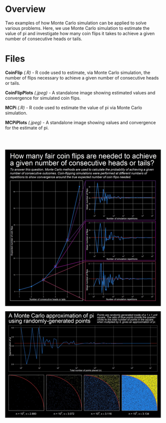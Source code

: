 # Overview

Two examples of how Monte Carlo simulation can be applied to solve various problems. Here, we use Monte Carlo simulation to estimate the value of pi and investigate how many coin flips it takes to achieve a given number of consecutive heads or tails.

# Files

**CoinFlip** *(.R)* - R code used to estimate, via Monte Carlo simulation, the number of flips necessary to achieve a given number of consecutive heads or tails.

**CoinFlipPlots** *(.jpeg)* - A standalone image showing estimated values and convergence for simulated coin flips.

**MCPi** *(.R)* - R code used to estimate the value of pi via Monte Carlo simulation.

**MCPiPlots** *(.jpeg)* - A standalone image showing values and convergence for the estimate of pi.

<br/><br/>

![](https://github.com/TrevorHD/MCMethods/blob/master/CoinFlipPlots.jpeg)

![](https://github.com/TrevorHD/MCMethods/blob/master/MCPiPlots.jpeg)

